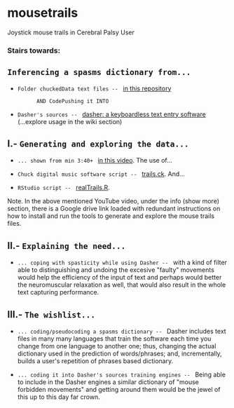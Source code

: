 # mousetrails
Joystick mouse trails in Cerebral Palsy User

### Stairs towards:

## `Inferencing a spasms dictionary from...`

   * `Folder chuckedData text files -- ` 
[in this repository](https://github.com/iconodo/mousetrails/blob/master/chuckedData)
    
               AND CodePushing it INTO 
                  
   * `Dasher's sources -- ` 
[dasher: a keyboardless text entry software](https://github.com/dasher-project/dasher/releases) (...explore usage in the wiki section)

    
     
## I.- `Generating and exploring the data...`


   * `... shown from min 3:40+ ` 
[in this video](https://www.youtube.com/watch?v=A7NFJpr7pNQ). The use of...

   * `Chuck digital music software script -- ` 
[trails.ck](https://github.com/iconodo/mousetrails/blob/master/trails.ck).  And...

   * `RStudio script -- ` 
[realTrails.R](https://github.com/iconodo/mousetrails/blob/master/realTrails.R). 

Note. In the above mentioned YouTube video, under the info (show more) section, there is a Google drive link loaded with redundant instructions on how to install and run the tools to generate and explore the mouse trails files.


## II.- `Explaining the need...`


   * `... coping with spasticity while using Dasher -- ` with a kind of filter able to distinguishing and undoing the excesive "faulty" movements would help the efficiency of the input of text and perhaps would better the neuromuscular relaxation as well, that would also result in the whole text capturing performance.
   

## III.- `The wishlist...`


   * `... coding/pseudocoding a spasms dictionary -- ` Dasher includes text files in many many languages that train the software each time you change from one language to another one; thus, changing the actual dictionary used in the prediction of words/phrases; and, incrementally, builds a user's repetition of phrases based dictionary.
      
   * `... coding it into Dasher's sources training engines -- ` Being able to include in the Dasher engines a similar dictionary of "mouse forbidden movements" and getting around them would be the jewel of this up to this day far crown. 
